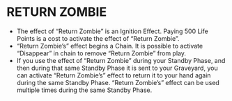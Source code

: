 
# RETURN ZOMBIE

*   The effect of “Return Zombie” is an Ignition Effect. Paying 500 Life Points is a cost to activate the effect of “Return Zombie”.
*   “Return Zombie’s” effect begins a Chain. It is possible to activate “Disappear” in chain to remove “Return Zombie” from play.
*   If you use the effect of “Return Zombie” during your Standby Phase, and then during that same Standby Phase it is sent to your Graveyard, you can activate “Return Zombie’s” effect to return it to your hand again during the same Standby Phase. “Return Zombie’s” effect can be used multiple times during the same Standby Phase.

  